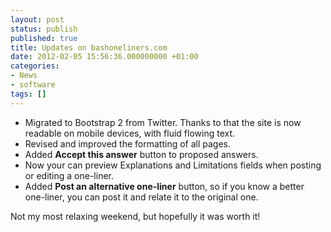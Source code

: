 ```yaml
---
layout: post
status: publish
published: true
title: Updates on bashoneliners.com
date: 2012-02-05 15:56:36.000000000 +01:00
categories:
- News
- software
tags: []
---
```


- Migrated to Bootstrap 2 from Twitter. Thanks to that the site is now readable on mobile devices, with fluid flowing text.
- Revised and improved the formatting of all pages.
- Added **Accept this answer** button to proposed answers.
- Now your can preview Explanations and Limitations fields when posting or editing a one-liner.
- Added **Post an alternative one-liner** button, so if you know a better one-liner, you can post it and relate it to the original one.

Not my most relaxing weekend, but hopefully it was worth it!
